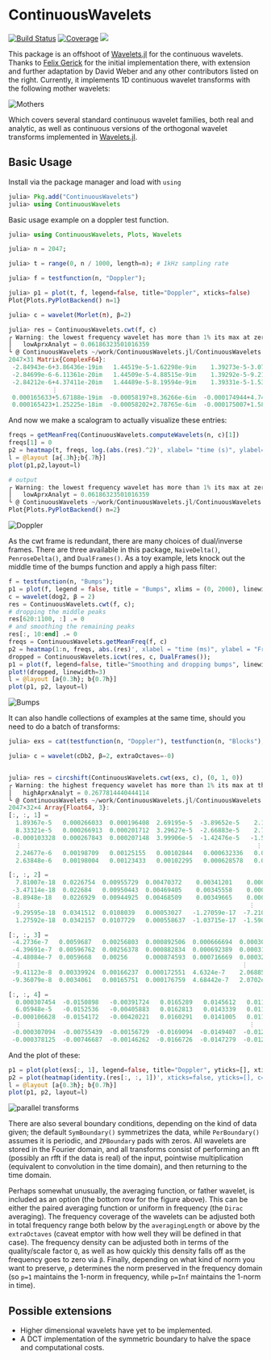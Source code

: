 # ContinuousWavelets

[![Build Status](https://travis-ci.com/dsweber2/ContinuousWavelets.jl.svg?branch=master)](https://travis-ci.com/dsweber2/ContinuousWavelets.jl)
[![Coverage](https://codecov.io/gh/dsweber2/ContinuousWavelets.jl/branch/master/graph/badge.svg)](https://codecov.io/gh/dsweber2/ContinuousWavelets.jl)
[![](https://img.shields.io/badge/docs-dev-blue.svg)](https://dsweber2.github.io/ContinuousWavelets.jl/dev/)

This package is an offshoot of [Wavelets.jl](https://github.com/JuliaDSP/Wavelets.jl) for the continuous wavelets.
Thanks to [Felix Gerick](https://github.com/fgerick) for the initial implementation there, with extension and further adaptation by David Weber and any other contributors listed on the right.
Currently, it implements 1D continuous wavelet transforms with the following mother wavelets:

![Mothers](docs/mothers.svg)

Which covers several standard continuous wavelet families, both real and analytic, as well as continuous versions of the orthogonal wavelet transforms implemented in [Wavelets.jl](https://github.com/JuliaDSP/Wavelets.jl).

## Basic Usage

Install via the package manager and load with `using`

```julia
julia> Pkg.add("ContinuousWavelets")
julia> using ContinuousWavelets
```

Basic usage example on a doppler test function.

```julia
julia> using ContinuousWavelets, Plots, Wavelets

julia> n = 2047;

julia> t = range(0, n / 1000, length=n); # 1kHz sampling rate

julia> f = testfunction(n, "Doppler");

julia> p1 = plot(t, f, legend=false, title="Doppler", xticks=false)
Plot{Plots.PyPlotBackend() n=1}

julia> c = wavelet(Morlet(π), β=2)

julia> res = ContinuousWavelets.cwt(f, c)
┌ Warning: the lowest frequency wavelet has more than 1% its max at zero, so it may not be analytic. Think carefully
│   lowAprxAnalyt = 0.06186323501016359
└ @ ContinuousWavelets ~/work/ContinuousWavelets.jl/ContinuousWavelets.jl/src/sanityChecks.jl:6
2047×31 Matrix{ComplexF64}:
 -2.84943e-6+3.86436e-19im   1.44519e-5-1.62298e-9im    1.39273e-5-3.07331e-8im    1.08277e-5-5.36965e-8im   7.74125e-6-8.67067e-8im  …    9.29111e-5+9.88368e-5im    0.000123188+0.000115321im   0.000125192+0.000112017im   0.000109884+9.67013e-5im
 -2.84699e-6-6.11361e-20im   1.44509e-5-4.88515e-9im    1.39292e-5-9.21574e-8im    1.08334e-5-1.6091e-7im    7.75377e-6-2.59599e-7im     -0.000113733+0.000116674im  -0.000110639+0.000149352im   -9.89185e-5+0.000149589im   -8.24222e-5+0.000130545im
 -2.84212e-6+4.37411e-20im   1.44489e-5-8.19594e-9im    1.39331e-5-1.53456e-7im    1.08446e-5-2.67585e-7im    7.7787e-6-4.30934e-7im     -0.000167268-0.000109989im  -0.000189571-8.93572e-5im   -0.000180219-7.17018e-5im   -0.000153333-5.64666e-5im
            ⋮                                                                                                                         ⋱                                                                                                  ⋮
 0.000165633+5.67188e-19im  -0.00058197+8.36266e-6im  -0.000174944+4.74775e-6im  -0.000102926+3.76705e-6im  -6.69025e-5+3.10797e-6im  …   -2.52619e-6+6.30254e-8im    -2.50166e-6+3.43068e-8im    -2.48306e-6+6.63823e-9im    -2.46986e-6-1.96881e-8im
 0.000165423+1.25225e-18im  -0.00058202+2.78765e-6im  -0.000175007+1.58289e-6im  -0.000102997+1.2562e-6im   -6.69813e-5+1.03676e-6im      -2.70744e-6+6.32005e-8im    -2.67909e-6+5.74545e-8im    -2.65444e-6+5.18306e-8im    -2.63276e-6+4.61939e-8im


```

And now we make a scalogram to actually visualize these entries:

```julia
freqs = getMeanFreq(ContinuousWavelets.computeWavelets(n, c)[1])
freqs[1] = 0
p2 = heatmap(t, freqs, log.(abs.(res).^2)', xlabel= "time (s)", ylabel="frequency (Hz)", colorbar=false, c=cgrad(:viridis, scale=:log10))
l = @layout [a{.3h};b{.7h}]
plot(p1,p2,layout=l)

# output
┌ Warning: the lowest frequency wavelet has more than 1% its max at zero, so it may not be analytic. Think carefully
│   lowAprxAnalyt = 0.06186323501016359
└ @ ContinuousWavelets ~/work/ContinuousWavelets.jl/ContinuousWavelets.jl/src/sanityChecks.jl:6
Plot{Plots.PyPlotBackend() n=2}
```

![Doppler](/docs/doppler.svg)

As the cwt frame is redundant, there are many choices of dual/inverse frames. There are three available in this package, `NaiveDelta()`, `PenroseDelta()`, and `DualFrames()`. As a toy example, lets knock out the middle time of the bumps function and apply a high pass filter:

```julia
f = testfunction(n, "Bumps");
p1 = plot(f, legend = false, title = "Bumps", xlims = (0, 2000), linewidth = 2)
c = wavelet(dog2, β = 2)
res = ContinuousWavelets.cwt(f, c);
# dropping the middle peaks
res[620:1100, :] .= 0
# and smoothing the remaining peaks
res[:, 10:end] .= 0
freqs = ContinuousWavelets.getMeanFreq(f, c)
p2 = heatmap(1:n, freqs, abs.(res)', xlabel = "time (ms)", ylabel = "Frequency (Hz)", colorbar = false, c = :viridis)
dropped = ContinuousWavelets.icwt(res, c, DualFrames());
p1 = plot(f, legend=false, title="Smoothing and dropping bumps", linewidth=2)
plot!(dropped, linewidth=3)
l = @layout [a{0.3h}; b{0.7h}]
plot(p1, p2, layout=l)
```

![Bumps](/docs/bumps.svg)

It can also handle collections of examples at the same time, should you need to do a batch of transforms:

```julia
julia> exs = cat(testfunction(n, "Doppler"), testfunction(n, "Blocks"), testfunction(n, "Bumps"), testfunction(n, "HeaviSine"), dims=2);

julia> c = wavelet(cDb2, β=2, extraOctaves=-0)


julia> res = circshift(ContinuousWavelets.cwt(exs, c), (0, 1, 0))
┌ Warning: the highest frequency wavelet has more than 1% its max at the end, so it may not be analytic. Think carefully
│   highAprxAnalyt = 0.2677814440444114
└ @ ContinuousWavelets ~/work/ContinuousWavelets.jl/ContinuousWavelets.jl/src/sanityChecks.jl:10
2047×32×4 Array{Float64, 3}:
[:, :, 1] =
  1.89367e-5   0.000266033  0.000196408  2.69195e-5  -3.89652e-5    2.16388e-5    5.12054e-6    1.28445e-5    8.80563e-6   -3.03165e-6   …   4.1931e-5   2.56883e-5   1.11543e-5   0.0001302     0.00014971    0.000121129   9.23682e-5    4.6727e-5    2.99983e-6
  8.33321e-5   0.000266913  0.000201712  3.29627e-5  -2.66883e-5    2.77846e-6   -2.97633e-6    6.21157e-6   -9.71867e-6    2.7643e-7        3.11254e-5  2.81226e-5  -5.40579e-5  -6.86444e-6   -2.60132e-5   -1.90633e-5    3.35839e-7    1.56557e-5  -4.46419e-5
 -0.000103328  0.000267843  0.000207148  3.99906e-5  -1.42476e-5   -1.55926e-5   -9.1685e-6    -5.02878e-6   -2.4248e-5     6.1358e-7       -2.52349e-5  2.2203e-6   -7.19233e-5  -0.000134247  -0.000185149  -0.000169306  -0.000138073  -8.95268e-5  -0.000218151
  ⋮                                                                 ⋮                                                                    ⋱                            ⋮                                                                    ⋮
  2.24677e-6   0.00198709   0.00125155   0.00102844   0.000632336   0.00042174    0.000299062   0.000220383   0.00016631    0.000129339  …   1.08142e-5  8.93458e-6   8.10775e-6   6.74075e-6    6.35971e-6    5.66737e-6    4.55137e-6    4.24042e-6   3.80685e-6
  2.63848e-6   0.00198004   0.00123433   0.00102295   0.000628578   0.000418633   0.000296445   0.000218098   0.000164224   0.000127503      1.0134e-5   8.58386e-6   7.46987e-6   6.67256e-6    6.22906e-6    5.49586e-6    4.58582e-6    4.3791e-6    3.47575e-6

[:, :, 2] =
  7.81007e-18  0.0226754  0.00955729  0.00470372    0.00341201    0.000485718   1.73557e-18   5.20671e-18   4.33893e-18   2.38641e-18  …  -5.20671e-18   4.33893e-19   7.59312e-19  -8.67785e-19   1.08473e-18   3.57962e-18   9.32869e-18   3.03725e-18   3.68809e-18
 -3.47114e-18  0.022684   0.00950443  0.00469405    0.00345558    0.000533245   6.94228e-18   3.03725e-18   5.64061e-18   3.47114e-18     -4.33893e-18   1.73557e-18   1.95252e-18  -5.20671e-18  -3.47114e-18  -8.67785e-19   1.73557e-18  -1.73557e-18  -3.47114e-18
 -8.8948e-18   0.0226929  0.00944925  0.00468509    0.00349665    0.000582678   6.94228e-18   3.47114e-18   1.08473e-18   4.12198e-18     -6.94228e-18  -1.30168e-18   0.0          -3.03725e-18  -6.0745e-18   -4.33893e-18  -8.67785e-19  -9.11175e-18  -5.64061e-18
  ⋮                                                               ⋮                                                                    ⋱                               ⋮                                                                     ⋮
 -9.29595e-18  0.0341512  0.0108039   0.00053027   -1.27059e-17  -7.21065e-18  -2.17579e-18   5.42487e-18  -9.88076e-19  -1.09409e-18  …  -8.53177e-18  -3.62855e-18   9.53663e-20  -8.4483e-18   -7.06202e-18   8.83625e-19  -6.65106e-18  -3.40533e-18  -3.84208e-19
  1.27592e-18  0.0342157  0.0107729   0.000558637  -1.03715e-17  -1.59047e-17  -9.65462e-18  -2.48686e-18  -1.40747e-17  -5.22908e-18     -7.73537e-18  -3.79705e-18  -7.07248e-19  -6.8393e-18   -4.79875e-18   4.50903e-18  -1.1533e-18    4.21959e-18  -1.7043e-18

[:, :, 3] =
 -4.2736e-7   0.0059687   0.00256803  0.000892506  0.000666694  0.000301147  3.82829e-6  1.29851e-6  7.66955e-7  5.35497e-7  4.00142e-7  …  1.45139e-7  4.99075e-8  -9.20612e-8  3.04066e-8  -5.9781e-8   3.97814e-8  2.49033e-8  -3.38814e-8  4.47839e-8  1.86209e-8
 -4.39691e-7  0.00596762  0.00256378  0.000882834  0.000692389  0.000312787  4.02419e-6  1.31943e-6  7.6816e-7   5.30798e-7  3.92621e-7     1.3408e-7   3.7697e-8   -1.04444e-7  1.79019e-8  -7.12126e-8  2.76986e-8  1.21816e-8  -4.59854e-8  3.30771e-8  7.78201e-9
 -4.48084e-7  0.0059668   0.00256     0.000874593  0.000716669  0.000323261  4.23849e-6  1.34165e-6  7.69483e-7  5.25794e-7  3.84726e-7     1.21818e-7  2.59215e-8  -1.17043e-7  6.64397e-9  -8.31209e-8  1.61823e-8  7.4973e-10  -5.67431e-8  2.24685e-8  2.3172e-9
  ⋮                                                             ⋮                                                            ⋮           ⋱                                       ⋮                                                             ⋮
 -9.41123e-8  0.00339924  0.00166237  0.000172551  4.6324e-7    2.06885e-7   1.30403e-7  9.37244e-8  7.13242e-8  5.72789e-8  4.64663e-8  …  2.75449e-8  9.14308e-9  -2.21837e-8  6.00635e-9  -1.51657e-8  6.92345e-9  4.12867e-9  -8.75924e-9  8.01012e-9  4.78652e-9
 -9.36079e-8  0.0034061   0.00165751  0.000176759  4.68442e-7   2.0702e-7    1.29717e-7  9.27845e-8  7.02495e-8  5.62041e-8  4.52732e-8     2.71106e-8  8.2408e-9   -2.26158e-8  5.13317e-9  -1.52526e-8  6.79732e-9  3.9998e-9   -8.6509e-9   8.3188e-9   4.24252e-9

[:, :, 4] =
  0.000307454  -0.0150898   -0.00391724   0.0165289   0.0145612   0.0118882   0.00985582   0.00821569   0.00683073   0.00584833   0.0048567   …   0.00089222    0.000831253   0.000668075   0.000726803   0.00068323    0.000601507   0.000528795   0.000541871   0.000301757
  6.05948e-5   -0.0152536   -0.00405883   0.0162813   0.0143339   0.0116653   0.00964044   0.00800401   0.00661635   0.0056378    0.00463584      0.000646217   0.000582768   0.00041716    0.000497081   0.000440889   0.000347251   0.000286288   0.000307363   8.45503e-5
 -0.000106628  -0.0154172   -0.00420221   0.0160291   0.0141005   0.0114356   0.00941668   0.00778225   0.00639145   0.00541437   0.00440314      0.000408634   0.000329995   0.000191004   0.000257843   0.000209694   0.000118658   7.07121e-5    9.46531e-5   -2.5274e-5
  ⋮                                                               ⋮                                                               ⋮           ⋱                               ⋮                                                                     ⋮
 -0.000307094  -0.00755439  -0.00156729  -0.0169094  -0.0149407  -0.0122776  -0.0102333   -0.00858549  -0.00720571  -0.00620711  -0.00524102  …  -0.00123448   -0.0010473    -0.00101092   -0.000863868  -0.000856275  -0.000783526  -0.000647484  -0.000619672  -0.000594673
 -0.000378125  -0.00746687  -0.00146262  -0.0166726  -0.0147279  -0.0120716  -0.0100403   -0.008401    -0.0070218   -0.00603457  -0.0050571      -0.001105     -0.000985156  -0.000885942  -0.000850915  -0.000838149  -0.000765417  -0.000662793  -0.000663838  -0.00051676
```

And the plot of these:

```julia
p1 = plot(plot(exs[:, 1], legend=false, title="Doppler", yticks=[], xticks=[], linewidth=2), plot(exs[:, 2], legend=false, title="Blocks", yticks=[], xticks=[], linewidth=2), plot(exs[:, 3], legend=false, title="Bumps", yticks=[], xticks=[], linewidth=2), plot(exs[:, 4], legend=false, title="HeaviSine", yticks=[], xticks=[], linewidth=2), layout=(1, 4))
p2 = plot(heatmap(identity.(res[:, :, 1])', xticks=false, yticks=[], c=:viridis, colorbar=false), heatmap(identity.(res[:, :, 2])', xticks=false, yticks=[], c=:viridis, colorbar=false), heatmap(identity.(res[:, :, 3])', xticks=false, yticks=[], c=:viridis, colorbar=false), heatmap(identity.(res[:, :, 4])', xticks=false, yticks=[], c=:viridis, colorbar=false), layout=(1, 4))
l = @layout [a{0.3h}; b{0.7h}]
plot(p1, p2, layout=l)
```

![parallel transforms](/docs/multiEx.svg)

There are also several boundary conditions, depending on the kind of data given; the default `SymBoundary()` symmetrizes the data, while `PerBoundary()` assumes it is periodic, and `ZPBoundary` pads with zeros.
All wavelets are stored in the Fourier domain, and all transforms consist of performing an fft (possibly an rfft if the data is real) of the input, pointwise multiplication (equivalent to convolution in the time domain), and then returning to the time domain.

Perhaps somewhat unusually, the averaging function, or father wavelet, is included as an option (the bottom row for the figure above). This can be either the paired averaging function or uniform in frequency (the `Dirac` averaging). The frequency coverage of the wavelets can be adjusted both in total frequency range both below by the `averagingLength` or above by the `extraOctaves` (caveat emptor with how well they will be defined in that case). The frequency density can be adjusted both in terms of the quality/scale factor `Q`, as well as how quickly this density falls off as the frequency goes to zero via `β`. Finally, depending on what kind of norm you want to preserve, `p` determines the norm preserved in the frequency domain (so `p=1` maintains the 1-norm in frequency, while `p=Inf` maintains the 1-norm in time).

## Possible extensions

- Higher dimensional wavelets have yet to be implemented.
- A DCT implementation of the symmetric boundary to halve the space and computational costs.
